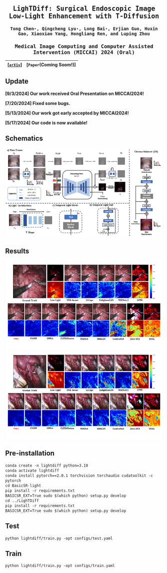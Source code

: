 <div align="center">
<samp>
  
# <h2> LighTDiff: Surgical Endoscopic Image Low-Light Enhancement with T-Diffusion </h1>

<h4> Tong Chen⋆, Qingcheng Lyu⋆, Long Bai⋆, Erjian Guo, Huxin Gao, Xiaoxiao Yang, Hongliang Ren, and Luping Zhou </h3>

<h3> Medical Image Computing and Computer Assisted Intervention (MICCAI) 2024 (Oral) </h2>

</samp>

| **[[```arXiv```](<https://arxiv.org/abs/2405.10550>)]** | **[```Paper```(Coming Soom!)]** |
|:-------------------:|:-------------------:|


</div>     

## Update
**[9/3/2024] Our work received Oral Presentation on MICCAI2024!**

**[7/20/2024] Fixed some bugs.**

**[5/13/2024] Our work got early accepted by MICCAI2024!**

**[5/17/2024] Our code is now available!**

## Schematics
![MainFrame](Schematric/Schematric.png)
## Results
![Visualization](Examples/result1.png)
![Visualization](Examples/result3.png)
## Pre-installation
```Install step
conda create -n lightdiff python=3.10
conda activate lightdiff
conda install pytorch==2.0.1 torchvision torchaudio cudatoolkit -c pytorch
cd BasicSR-light
pip install -r requirements.txt
BASICSR_EXT=True sudo $(which python) setup.py develop
cd ../LighTDiff
pip install -r requirements.txt
BASICSR_EXT=True sudo $(which python) setup.py develop
```

## Test
```
python lightdiff/train.py -opt configs/test.yaml
```
## Train
```
python lightdiff/train.py -opt configs/train.yaml
```
